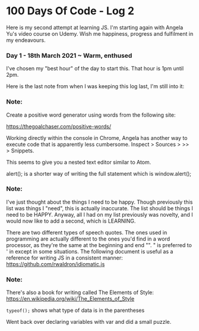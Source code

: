 # 100 Days Of Code - Log 2

Here is my second attempt at learning JS. I'm starting again with Angela Yu's video course on Udemy. Wish me happiness, progress and fulfilment in my endeavours.

### Day 1 - 18th March 2021 ~ Warm, enthused

I've chosen my "best hour" of the day to start this. That hour is 1pm until 2pm.

Here is the last note from when I was keeping this log last, I'm still into it:

### Note:
Create a positive word generator using words from the following site:

https://thegoalchaser.com/positive-words/


Working directly within the console in Chrome, Angela has another way to execute code that is apparently less cumbersome. Inspect > Sources > >> > Snippets.

This seems to give you a nested text editor similar to Atom.

alert(); is a shorter way of writing the full statement which is window.alert();


### Note:
I've just thought about the things I need to be happy. Though previously this list was things I "need", this is actually inaccurate. The list should be things I need to be HAPPY. Anyway, all I had on my list previously was novelty, and I would now like to add a second, which is LEARNING.


There are two different types of speech quotes. The ones used in programming are actually different to the ones you'd find in a word processor, as they're the same at the beginning and end "". " is preferred to ' in except in some situations. The following document is useful as a reference for writing JS in a consistent manner: https://github.com/rwaldron/idiomatic.js


### Note:
There's also a book for writing called The Elements of Style: https://en.wikipedia.org/wiki/The_Elements_of_Style


```typeof();``` shows what type of data is in the parentheses

Went back over declaring variables with var and did a small puzzle.
